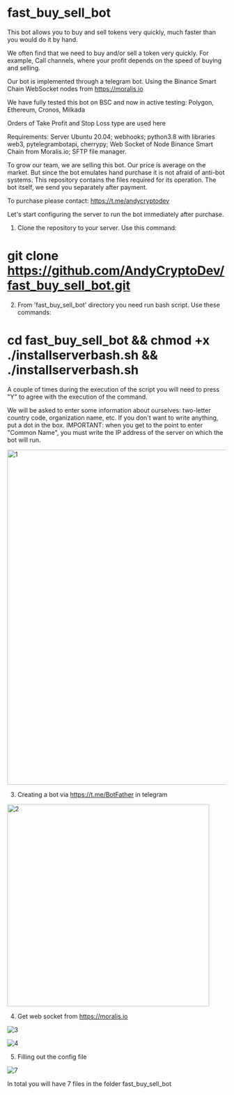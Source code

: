 # fast_buy_sell_bot

This bot allows you to buy and sell tokens very quickly, much faster than you would do it by hand. 

We often find that we need to buy and/or sell a token very quickly. For example, Call channels, where your profit depends on the speed of buying and selling.

Our bot is implemented through a telegram bot. Using the Binance Smart Chain WebSocket nodes from https://moralis.io 

We have fully tested this bot on BSC and now in active testing: Polygon, Ethereum, Cronos, Milkada

Orders of Take Profit and Stop Loss type are used here

Requirements: Server Ubuntu 20.04; webhooks; python3.8 with libraries web3, pytelegrambotapi, cherrypy; Web Socket of Node Binance Smart Chain from Moralis.io; SFTP file manager.

To grow our team, we are selling this bot. Our price is average on the market.
But since the bot emulates hand purchase it is not afraid of anti-bot systems.
This repository contains the files required for its operation. The bot itself, we send you separately after payment.

To purchase please contact: https://t.me/andycryptodev

Let's start configuring the server to run the bot immediately after purchase.

1) Clone the repository to your server. Use this command:

# git clone https://github.com/AndyCryptoDev/fast_buy_sell_bot.git

2) From 'fast_buy_sell_bot' directory you need run bash script. Use these commands:

# cd fast_buy_sell_bot && chmod +x ./installserverbash.sh && ./installserverbash.sh

A couple of times during the execution of the script you will need to press "Y" to agree with the execution of the command.

We will be asked to enter some information about ourselves: two-letter country code, organization name, etc. If you don't want to write anything, put a dot in the box. IMPORTANT: when you get to the point to enter "Common Name", you must write the IP address of the server on which the bot will run.

<img width="769" alt="1" src="https://user-images.githubusercontent.com/103894785/163729159-4c1f4d48-4c2e-4755-878a-a1b05b7c4e13.png">

3) Creating a bot via https://t.me/BotFather in telegram

<img width="464" alt="2" src="https://user-images.githubusercontent.com/103894785/163729230-d23f72ef-4a5d-4b51-ad1c-e154a4066acb.png">

4) Get web socket from https://moralis.io

![3](https://user-images.githubusercontent.com/103894785/163729256-d41b4f4f-22b3-43a7-b362-e915ac88292c.jpg)

![4](https://user-images.githubusercontent.com/103894785/163729267-6f797c3a-6cf9-45e3-b08f-310a68a5a2a2.jpg)

5) Filling out the config file

![7](https://user-images.githubusercontent.com/103894785/163729359-7f2f2722-32b5-4f68-b8d3-daacab401c3c.jpg)

In total you will have 7 files in the folder fast_buy_sell_bot 
